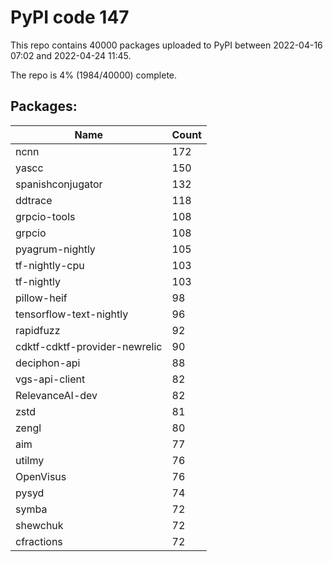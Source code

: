 # PyPI code 147

This repo contains 40000 packages uploaded to PyPI between 
2022-04-16 07:02 and 2022-04-24 11:45.

The repo is 4% (1984/40000) complete.

## Packages:

| Name  | Count |
| ----- | ----- |
| ncnn | 172 |
| yascc | 150 |
| spanishconjugator | 132 |
| ddtrace | 118 |
| grpcio-tools | 108 |
| grpcio | 108 |
| pyagrum-nightly | 105 |
| tf-nightly-cpu | 103 |
| tf-nightly | 103 |
| pillow-heif | 98 |
| tensorflow-text-nightly | 96 |
| rapidfuzz | 92 |
| cdktf-cdktf-provider-newrelic | 90 |
| deciphon-api | 88 |
| vgs-api-client | 82 |
| RelevanceAI-dev | 82 |
| zstd | 81 |
| zengl | 80 |
| aim | 77 |
| utilmy | 76 |
| OpenVisus | 76 |
| pysyd | 74 |
| symba | 72 |
| shewchuk | 72 |
| cfractions | 72 |


